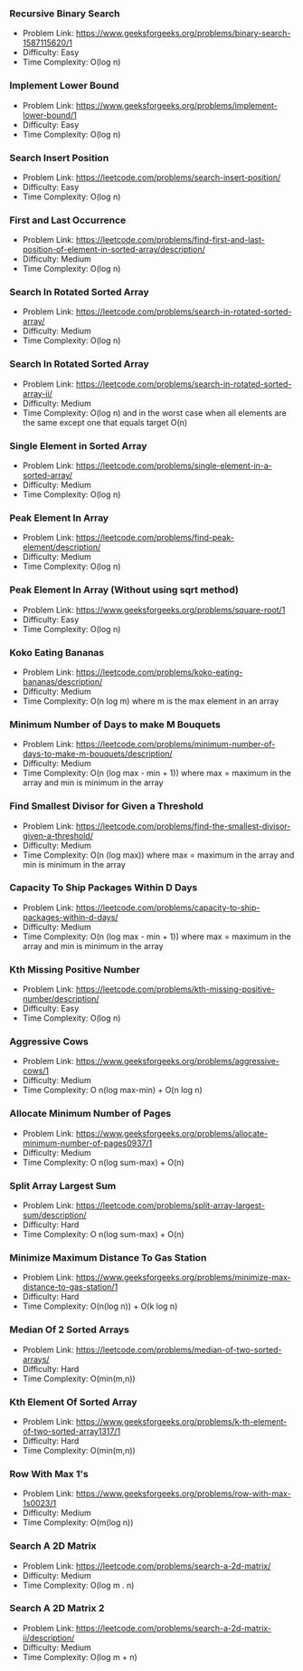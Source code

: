 ### Recursive Binary Search
- Problem Link: https://www.geeksforgeeks.org/problems/binary-search-1587115620/1
- Difficulty: Easy
- Time Complexity: O(log n)

### Implement Lower Bound
- Problem Link: https://www.geeksforgeeks.org/problems/implement-lower-bound/1
- Difficulty: Easy
- Time Complexity: O(log n)

### Search Insert Position
- Problem Link: https://leetcode.com/problems/search-insert-position/
- Difficulty: Easy
- Time Complexity: O(log n)

### First and Last Occurrence 
- Problem Link: https://leetcode.com/problems/find-first-and-last-position-of-element-in-sorted-array/description/
- Difficulty: Medium
- Time Complexity: O(log n)

### Search In Rotated Sorted Array
- Problem Link: https://leetcode.com/problems/search-in-rotated-sorted-array/
- Difficulty: Medium
- Time Complexity: O(log n)

### Search In Rotated Sorted Array
- Problem Link: https://leetcode.com/problems/search-in-rotated-sorted-array-ii/
- Difficulty: Medium
- Time Complexity: O(log n) and in the worst case when all elements are the same except one that equals target O(n)

### Single Element in Sorted Array
- Problem Link: https://leetcode.com/problems/single-element-in-a-sorted-array/
- Difficulty: Medium
- Time Complexity: O(log n)

### Peak Element In Array
- Problem Link: https://leetcode.com/problems/find-peak-element/description/
- Difficulty: Medium
- Time Complexity: O(log n)

### Peak Element In Array (Without using sqrt method)
- Problem Link: https://www.geeksforgeeks.org/problems/square-root/1
- Difficulty: Easy
- Time Complexity: O(log n)

### Koko Eating Bananas
- Problem Link: https://leetcode.com/problems/koko-eating-bananas/description/
- Difficulty: Medium
- Time Complexity: O(n log m) where m is the max element in an array

### Minimum Number of Days to make M Bouquets
- Problem Link: https://leetcode.com/problems/minimum-number-of-days-to-make-m-bouquets/description/
- Difficulty: Medium
- Time Complexity: O(n (log max - min + 1)) where max = maximum in the array and min is minimum in the array

### Find Smallest Divisor for Given a Threshold
- Problem Link: https://leetcode.com/problems/find-the-smallest-divisor-given-a-threshold/
- Difficulty: Medium
- Time Complexity: O(n (log max)) where max = maximum in the array and min is minimum in the array

### Capacity To Ship Packages Within D Days
- Problem Link: https://leetcode.com/problems/capacity-to-ship-packages-within-d-days/
- Difficulty: Medium
- Time Complexity: O(n (log max - min + 1)) where max = maximum in the array and min is minimum in the array

### Kth Missing Positive Number
- Problem Link: https://leetcode.com/problems/kth-missing-positive-number/description/
- Difficulty: Easy
- Time Complexity: O(log n)

### Aggressive Cows
- Problem Link: https://www.geeksforgeeks.org/problems/aggressive-cows/1
- Difficulty: Medium
- Time Complexity: O n(log max-min) + O(n log n)

### Allocate Minimum Number of Pages
- Problem Link: https://www.geeksforgeeks.org/problems/allocate-minimum-number-of-pages0937/1
- Difficulty: Medium
- Time Complexity: O n(log sum-max) + O(n)

### Split Array Largest Sum
- Problem Link: https://leetcode.com/problems/split-array-largest-sum/description/
- Difficulty: Hard
- Time Complexity: O n(log sum-max) + O(n)

### Minimize Maximum Distance To Gas Station
- Problem Link: https://www.geeksforgeeks.org/problems/minimize-max-distance-to-gas-station/1
- Difficulty: Hard
- Time Complexity: O(n(log n)) + O(k log n)

### Median Of 2 Sorted Arrays
- Problem Link: https://leetcode.com/problems/median-of-two-sorted-arrays/
- Difficulty: Hard
- Time Complexity: O(min(m,n))

### Kth Element Of Sorted Array
- Problem Link: https://www.geeksforgeeks.org/problems/k-th-element-of-two-sorted-array1317/1
- Difficulty: Hard
- Time Complexity: O(min(m,n))

### Row With Max 1's
- Problem Link: https://www.geeksforgeeks.org/problems/row-with-max-1s0023/1
- Difficulty: Medium
- Time Complexity: O(m(log n))

### Search A 2D Matrix
- Problem Link: https://leetcode.com/problems/search-a-2d-matrix/
- Difficulty: Medium
- Time Complexity: O(log m . n)

### Search A 2D Matrix 2
- Problem Link: https://leetcode.com/problems/search-a-2d-matrix-ii/description/
- Difficulty: Medium
- Time Complexity: O(log m + n)